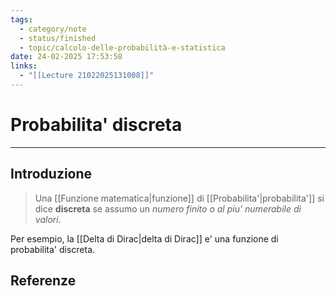 ```yaml
---
tags:
  - category/note
  - status/finished
  - topic/calcolo-delle-probabilità-e-statistica
date: 24-02-2025 17:53:58
links:
  - "[[Lecture 21022025131008]]"
---
```

# Probabilita' discreta
---
## Introduzione
> Una [[Funzione matematica|funzione]] di [[Probabilita'|probabilita']] si dice **discreta** se assumo un _numero finito o al piu' numerabile di valori_.

Per esempio, la [[Delta di Dirac|delta di Dirac]] e' una funzione di probabilita' discreta.

## Referenze